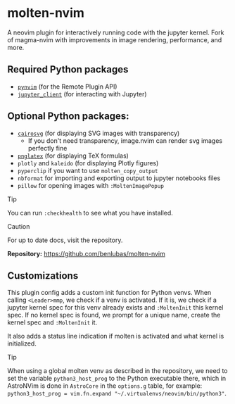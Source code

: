 # molten-nvim

A neovim plugin for interactively running code with the jupyter kernel. Fork of magma-nvim with improvements in image rendering, performance, and more.

## Required Python packages

- [`pynvim`](https://github.com/neovim/pynvim) (for the Remote Plugin API)
- [`jupyter_client`](https://github.com/jupyter/jupyter_client) (for interacting with Jupyter)

## Optional Python packages:

- [`cairosvg`](https://cairosvg.org/) (for displaying SVG images with transparency)
  - If you don't need transparency, image.nvim can render svg images perfectly fine
- [`pnglatex`](https://pypi.org/project/pnglatex/) (for displaying TeX formulas)
- `plotly` and `kaleido` (for displaying Plotly figures)
- `pyperclip` if you want to use `molten_copy_output`
- `nbformat` for importing and exporting output to jupyter notebooks files
- `pillow` for opening images with `:MoltenImagePopup`

> [!TIP]
> You can run `:checkhealth` to see what you have installed.

> [!CAUTION]
> For up to date docs, visit the repository.

**Repository:** <https://github.com/benlubas/molten-nvim>

## Customizations

This plugin config adds a custom init function for Python venvs. When calling `<Leader>mmp`, we check if a venv is activated. If it is, we check if a jupyter kernel spec for this venv already exists and `:MoltenInit` this kernel spec. If no kernel spec is found, we prompt for a unique name, create the kernel spec and `:MoltenInit` it.

It also adds a status line indication if molten is activated and what kernel is initialized.

> [!TIP]
> When using a global molten venv as described in the repository, we need to set the variable `python3_host_prog` to the Python executable there, which in AstroNVim is done in `AstroCore` in the `options.g` table, for example: `python3_host_prog = vim.fn.expand "~/.virtualenvs/neovim/bin/python3"`.

<!-- vim: set ft=markdown: -->